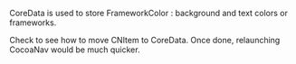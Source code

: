 CoreData is used to store FrameworkColor : background and text colors or frameworks.

Check to see how to move CNItem to CoreData. Once done, relaunching CocoaNav would be much quicker.